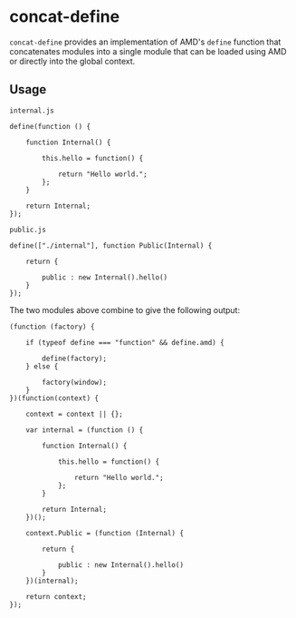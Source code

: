 # concat-define

`concat-define` provides an implementation of AMD's `define` function that concatenates modules into a single module that can be loaded using AMD or directly into the global context.

## Usage

`internal.js`

    define(function () {

        function Internal() {

            this.hello = function() {

                return "Hello world.";
            };
        }

        return Internal;
    });

`public.js`

    define(["./internal"], function Public(Internal) {

        return {

            public : new Internal().hello()
        }
    });

The two modules above combine to give the following output:

    (function (factory) {

        if (typeof define === "function" && define.amd) {

            define(factory);
        } else {

            factory(window);
        }
    })(function(context) {

        context = context || {};

        var internal = (function () {

            function Internal() {

                this.hello = function() {

                    return "Hello world.";
                };
            }

            return Internal;
        })();

        context.Public = (function (Internal) {

            return {

                public : new Internal().hello()
            }
        })(internal);

        return context;
    });
